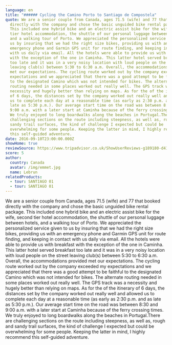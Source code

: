 ```yaml
---
language: en
title: "###### Cycling the Camino Porto to Santiago de Compostela"
quote: We are a senior couple from Canada, ages 71.5 (wife) and 77 that booked
  directly with the company and chose the basic unguided bike rental package.
  This included one hybrid bike and an electric assist bike for the wife, second
  tier hotel accommodation, the shuttle of our personal luggage between hotels,
  and a walking tour of Porto. We appreciated the personalized service given to
  us by insuring that we had the right size bikes, providing us with an
  emergency phone and Garmin GPS unit for route finding, and keeping in contact
  with us daily via email. All the hotels were able to provide us with breakfast
  with the exception of the one in Caminha. This latter hotel served breakfast
  too late and it was in a very noisy location with loud people on the street
  leaving club(s) between 5:30 to 6:30 a.m. Overall, the accommodations provided
  met our expectations. The cycling route worked out by the company exceeded my
  expectations and we appreciated that there was a good attempt to be faithful
  to the designated Camino which was not intended for bikes. The alternate
  routing needed in some places worked out really well. The GPS track was a
  necessity and hugely better than relying on maps. As for the of the itinerary
  of 6 days, the distances set by the company worked out really well and allowed
  us to complete each day at a reasonable time (as early as 2:30 p.m. and as
  late as 5:30 p.m.). Our average start time on the road was between 8:30 and
  9:00 a.m. with a later start at Caminha because of the ferry crossing times.
  We truly enjoyed to long boardwalks along the beaches in Portugal.There are
  challenging sections on the route including steepness, as well as, rough and
  sandy trail surfaces, the kind of challenge I expected but could be
  overwhelming for some people. Keeping the latter in mind, I highly recommend
  this self-guided adventure.
date: 2016-09-10T23:00:00.000Z
showHome: true
reviewSource: https://www.tripadvisor.co.uk/ShowUserReviews-g189180-d4105907-r417245044-Top_Bike_tours_Portugal-Porto_Porto_District_Northern_Portugal.html
score: 5
author:
  country: Canada
  avatar: /img/emmet.jpg
  name: Lebrun
relatedProducts:
  - tour: SANTIAGO 01
  - tour: SANTIAGO 01
---
```

We are a senior couple from Canada, ages 71.5 (wife) and 77 that booked directly with the company and chose the basic unguided bike rental package. This included one hybrid bike and an electric assist bike for the wife, second tier hotel accommodation, the shuttle of our personal luggage between hotels, and a walking tour of Porto. We appreciated the personalized service given to us by insuring that we had the right size bikes, providing us with an emergency phone and Garmin GPS unit for route finding, and keeping in contact with us daily via email. All the hotels were able to provide us with breakfast with the exception of the one in Caminha. This latter hotel served breakfast too late and it was in a very noisy location with loud people on the street leaving club(s) between 5:30 to 6:30 a.m. Overall, the accommodations provided met our expectations. The cycling route worked out by the company exceeded my expectations and we appreciated that there was a good attempt to be faithful to the designated Camino which was not intended for bikes. The alternate routing needed in some places worked out really well. The GPS track was a necessity and hugely better than relying on maps. As for the of the itinerary of 6 days, the distances set by the company worked out really well and allowed us to complete each day at a reasonable time (as early as 2:30 p.m. and as late as 5:30 p.m.). Our average start time on the road was between 8:30 and 9:00 a.m. with a later start at Caminha because of the ferry crossing times. We truly enjoyed to long boardwalks along the beaches in Portugal.There are challenging sections on the route including steepness, as well as, rough and sandy trail surfaces, the kind of challenge I expected but could be overwhelming for some people. Keeping the latter in mind, I highly recommend this self-guided adventure.